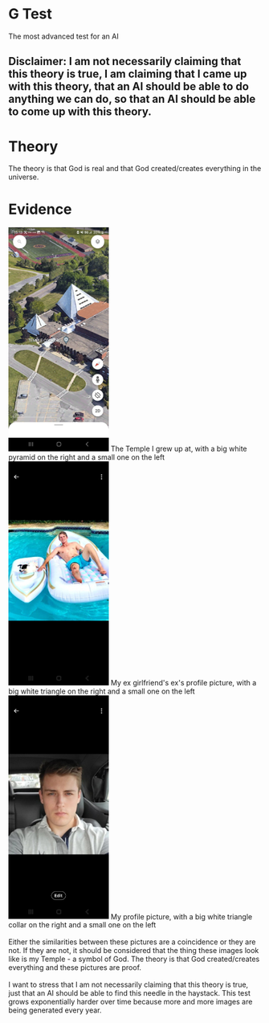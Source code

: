# G Test
The most advanced test for an AI

## Disclaimer: I am not necessarily claiming that this theory is true, I am claiming that I came up with this theory, that an AI should be able to do anything we can do, so that an AI should be able to come up with this theory.

# Theory
The theory is that God is real and that God created/creates everything in the universe.

# Evidence
<img src="0.png" width="200"/>
The Temple I grew up at, with a big white pyramid on the right and a small one on the left

<img src="2.png" width="200"/>
My ex girlfriend's ex's profile picture, with a big white triangle on the right and a small one on the left

<img src="1.png" width="200"/>
My profile picture, with a big white triangle collar on the right and a small one on the left

<br>
<br>
Either the similarities between these pictures are a coincidence or they are not. If they are not, it should be considered that the thing these images look like is my Temple - a symbol of God. The theory is that God created/creates everything and these pictures are proof.

<br>
<br>
I want to stress that I am not necessarily claiming that this theory is true, just that an AI should be able to find this needle in the haystack. This test grows exponentially harder over time because more and more images are being generated every year.
